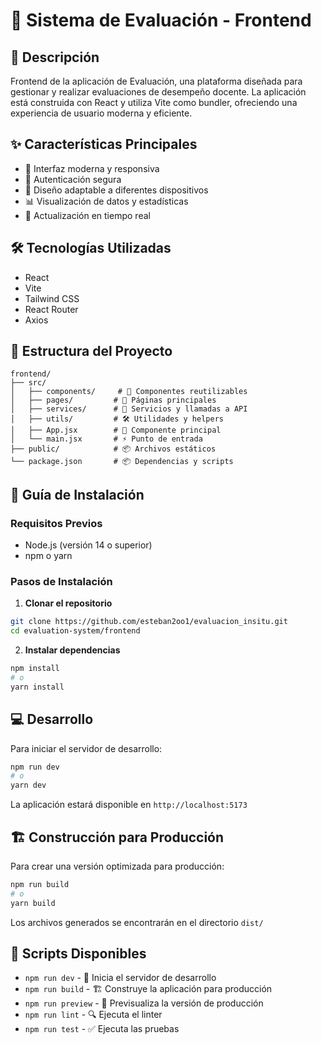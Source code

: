 # 🚀 Sistema de Evaluación - Frontend

## 📝 Descripción

Frontend de la aplicación de Evaluación, una plataforma diseñada para gestionar y realizar evaluaciones de desempeño docente. La aplicación está construida con React y utiliza Vite como bundler, ofreciendo una experiencia de usuario moderna y eficiente.

## ✨ Características Principales

- 🎨 Interfaz moderna y responsiva
- 🔐 Autenticación segura
- 📱 Diseño adaptable a diferentes dispositivos
- 📊 Visualización de datos y estadísticas
- 🔄 Actualización en tiempo real

## 🛠️ Tecnologías Utilizadas

- React
- Vite
- Tailwind CSS
- React Router
- Axios

## 📁 Estructura del Proyecto

```
frontend/
├── src/
│   ├── components/     # 🧩 Componentes reutilizables
│   ├── pages/         # 📄 Páginas principales
│   ├── services/      # 🔌 Servicios y llamadas a API
│   ├── utils/         # 🛠️ Utilidades y helpers
│   ├── App.jsx        # 🎯 Componente principal
│   └── main.jsx       # ⚡ Punto de entrada
├── public/            # 📦 Archivos estáticos
└── package.json       # 📦 Dependencias y scripts
```

## 🚀 Guía de Instalación

### Requisitos Previos

- Node.js (versión 14 o superior)
- npm o yarn

### Pasos de Instalación

1. **Clonar el repositorio**
```bash
git clone https://github.com/esteban2oo1/evaluacion_insitu.git
cd evaluation-system/frontend
```

2. **Instalar dependencias**
```bash
npm install
# o
yarn install
```

## 💻 Desarrollo

Para iniciar el servidor de desarrollo:

```bash
npm run dev
# o
yarn dev
```

La aplicación estará disponible en `http://localhost:5173`

## 🏗️ Construcción para Producción

Para crear una versión optimizada para producción:

```bash
npm run build
# o
yarn build
```

Los archivos generados se encontrarán en el directorio `dist/`

## 📜 Scripts Disponibles

- `npm run dev` - 🚀 Inicia el servidor de desarrollo
- `npm run build` - 🏗️ Construye la aplicación para producción
- `npm run preview` - 👀 Previsualiza la versión de producción
- `npm run lint` - 🔍 Ejecuta el linter
- `npm run test` - ✅ Ejecuta las pruebas
